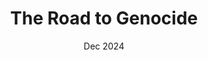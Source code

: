 ---
locale: en
title: The Road to Genocide
description: How incitement from Israeli leaders led directly and deliberately to the continuing genocide of Palestinians in Gaza.
intent: Intent
titleWithHighlight: the road to <strong>genocide</strong>
chapters: Chapters
intro: Intro
starvation: Starvation
infrastructure: Infrastructure
displacement: Displacement
civilianHarm: Civilian Harm
end: Conclusion
about: About
producedBy: Produced By
visualizingPalestine: Visualizing Palestine
sources: Sources
sourcesDescription: You can view the full database of <a href="https://intent.law4palestine.org/">hundreds of genocidal statements</a> used in this piece, which were collected by <a href="https://law4palestine.org/">Law for Palestine</a>. Find all other sources for this story at <a href="http://bit.ly/road-to-genocide">bit.ly/road-to-genocide</a>.
aboutVP: Visualizing Palestine uses data and research to visually communicate Palestinian experiences to provoke narrative change.
aboutVP2: VP envisions a liberated future for Palestinians in a world free from oppression. <a href="https://visualizingpalestine.org/">Learn more</a>
date: Dec 2024
share: Share
facebook: Facebook
twitter: Twitter
email: Email
whatsApp: WhatsApp
reddit: Reddit
telegram: Telegram
linkedIn: LinkedIn
copyToClipboard: Copy to clipboard
copied: Copied!
couldNotCopy: Could not copy
---